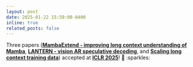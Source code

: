 ```yaml
---
layout: post
date: 2025-01-22 15:59:00-0400
inline: true
related_posts: false
---
```

<p>
 Three papers (<a target="_blank" href="https://openreview.net/pdf?id=LgzRo1RpLS"><b>MambaExtend - improving long context understanding of Mamba</b></a>, <a target="_blank" href="https://openreview.net/pdf?id=98d7DLMGdt"><b>LANTERN - vision AR speculative decoding</b></a>, and <a target="_blank" href="https://openreview.net/pdf?id=tePFpDgyqg"><b>Scaling long context training data</b></a>) accepted at <a target="_blank" href="https://iclr.cc/"><b>ICLR 2025</b></a>! 🎉 :sparkles:
</p>